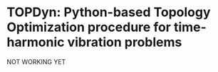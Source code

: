 # TOPDyn: Python-based Topology Optimization procedure for time-harmonic vibration problems

NOT WORKING YET